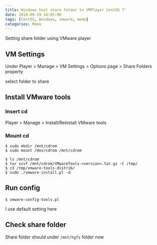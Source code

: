 ```yaml
---
title: Windows host share folder to VMPlayer CentOS 7'
date: 2018-09-19 16:02:00
tags: [CentOS, Windows, vmware, memo]
categories: Memo
---
```


Setting share folder using VMware player

<!--More-->

## VM Settings

Under Player > Manage > VM Settings > Options page > Share Folders property

select folder to share

## Install VMware tools

### Insert cd

Player > Manage > Install/Reinstall VMware tools

### Mount cd

    $ sudo mkdir /mnt/cdrom
    $ sudo mount /dev/cdrom /mnt/cdrom

    $ ls /mnt/cdrom
    $ tar xzvf /mnt/cdrom/VMwareTools-<version>.tar.gz -C /tmp/
    $ cd /tmp/vmware-tools-distrib/
    $ sudo ./vmware-install.pl -d

## Run config

    $ vmware-config-tools.pl

I use default setting here

## Check share folder

Share folder should under `/mnt/hgfs` folder now
